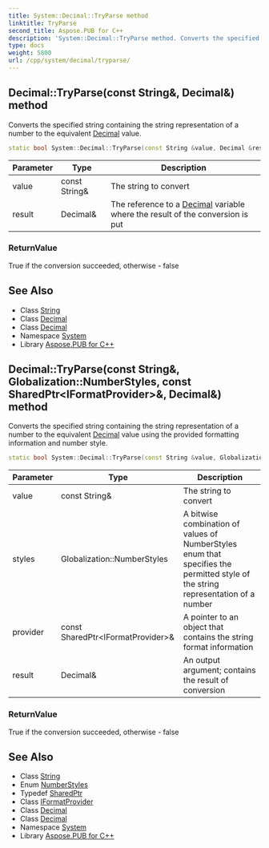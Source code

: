 ```yaml
---
title: System::Decimal::TryParse method
linktitle: TryParse
second_title: Aspose.PUB for C++
description: 'System::Decimal::TryParse method. Converts the specified string containing the string representation of a number to the equivalent Decimal value in C++.'
type: docs
weight: 5800
url: /cpp/system/decimal/tryparse/
---
```

## Decimal::TryParse(const String\&, Decimal\&) method


Converts the specified string containing the string representation of a number to the equivalent [Decimal](../) value.

```cpp
static bool System::Decimal::TryParse(const String &value, Decimal &result)
```


| Parameter | Type | Description |
| --- | --- | --- |
| value | const String\& | The string to convert |
| result | Decimal\& | The reference to a [Decimal](../) variable where the result of the conversion is put |

### ReturnValue

True if the conversion succeeded, otherwise - false

## See Also

* Class [String](../../string/)
* Class [Decimal](../)
* Class [Decimal](../)
* Namespace [System](../../)
* Library [Aspose.PUB for C++](../../../)
## Decimal::TryParse(const String\&, Globalization::NumberStyles, const SharedPtr\<IFormatProvider\>\&, Decimal\&) method


Converts the specified string containing the string representation of a number to the equivalent [Decimal](../) value using the provided formatting information and number style.

```cpp
static bool System::Decimal::TryParse(const String &value, Globalization::NumberStyles styles, const SharedPtr<IFormatProvider> &provider, Decimal &result)
```


| Parameter | Type | Description |
| --- | --- | --- |
| value | const String\& | The string to convert |
| styles | Globalization::NumberStyles | A bitwise combination of values of NumberStyles enum that specifies the permitted style of the string representation of a number |
| provider | const SharedPtr\<IFormatProvider\>\& | A pointer to an object that contains the string format information |
| result | Decimal\& | An output argument; contains the result of conversion |

### ReturnValue

True if the conversion succeeded, otherwise - false

## See Also

* Class [String](../../string/)
* Enum [NumberStyles](../../../system.globalization/numberstyles/)
* Typedef [SharedPtr](../../sharedptr/)
* Class [IFormatProvider](../../iformatprovider/)
* Class [Decimal](../)
* Class [Decimal](../)
* Namespace [System](../../)
* Library [Aspose.PUB for C++](../../../)
